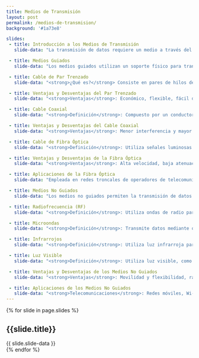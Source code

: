 ```yaml
---
title: Medios de Transmisión
layout: post
permalink: /medios-de-transmision/
background: '#1a73e8'

slides:
 - title: Introducción a los Medios de Transmisión
   slide-data: "La transmisión de datos requiere un medio a través del cual las señales viajen desde el transmisor al receptor. Los medios de transmisión pueden clasificarse en guiados (físicos) y no guiados (inalámbricos), cada uno con características específicas que los hacen adecuados para diferentes aplicaciones. En redes modernas, la elección del medio afecta la velocidad, distancia y confiabilidad de la conexión."

 - title: Medios Guiados
   slide-data: "Los medios guiados utilizan un soporte físico para transmitir señales y se dividen en tres tipos principales: cable de par trenzado, cable coaxial y fibra óptica. Son esenciales en redes de alta velocidad y baja interferencia, ofreciendo mayor seguridad y control en la transmisión de datos."

 - title: Cable de Par Trenzado
   slide-data: "<strong>¿Qué es?</strong> Consiste en pares de hilos de cobre trenzados para minimizar interferencias por diafonía. <strong>Tipos</strong>: UTP (sin apantallamiento) y STP (con apantallamiento para mayor protección). <strong>Aplicaciones</strong>: Muy utilizado en redes de área local (LAN), telefonía y conexiones Ethernet. <strong>Rango de Velocidades</strong>: Hasta 10 Gbps en distancias cortas para cables de alta categoría (Cat 6 o superiores)."

 - title: Ventajas y Desventajas del Par Trenzado
   slide-data: "<strong>Ventajas</strong>: Económico, flexible, fácil de instalar y ampliamente disponible. <strong>Desventajas</strong>: Susceptible a interferencias externas, especialmente en variantes sin apantallamiento (UTP), y limitado en distancia sin repetidores (100 metros en Ethernet estándar)."

 - title: Cable Coaxial
   slide-data: "<strong>Definición</strong>: Compuesto por un conductor central rodeado por un aislante, una malla metálica y una cubierta exterior. <strong>Rendimiento</strong>: Mayor capacidad de transmisión que el par trenzado en ciertas frecuencias y distancias. <strong>Aplicaciones</strong>: Redes de televisión por cable, Ethernet en antiguas redes LAN y algunas aplicaciones de banda ancha."

 - title: Ventajas y Desventajas del Cable Coaxial
   slide-data: "<strong>Ventajas</strong>: Menor interferencia y mayor estabilidad en distancias cortas a medias; adecuado para ambientes con alto ruido electromagnético. <strong>Desventajas</strong>: Coste mayor y dificultad de instalación en comparación con el par trenzado, y un ancho de banda inferior a la fibra óptica."

 - title: Cable de Fibra Óptica
   slide-data: "<strong>Definición</strong>: Utiliza señales luminosas para transmitir datos a través de un núcleo de vidrio o plástico, evitando pérdida de señal a lo largo de largas distancias. <strong>Modos de Propagación</strong>: Multimodo (para distancias cortas y redes internas) y monomodo (para enlaces de larga distancia y alta velocidad). <strong>Rango de Velocidades</strong>: Hasta 100 Gbps y superiores en enlaces de fibra óptica."

 - title: Ventajas y Desventajas de la Fibra Óptica
   slide-data: "<strong>Ventajas</strong>: Alta velocidad, baja atenuación y una mayor capacidad de transmisión que cualquier otro medio físico. Ideal para largas distancias sin pérdida de señal. <strong>Desventajas</strong>: Costo elevado de instalación y mantenimiento, y fragilidad del cable, que requiere manejo especializado."

 - title: Aplicaciones de la Fibra Óptica
   slide-data: "Empleada en redes troncales de operadores de telecomunicaciones, enlaces intercontinentales, conexiones de larga distancia y redes avanzadas como redes troncales de centros de datos. También es común en redes de acceso como FTTH (Fiber to the Home) y redes metropolitanas."

 - title: Medios No Guiados
   slide-data: "Los medios no guiados permiten la transmisión de datos sin un soporte físico. Utilizan el espectro electromagnético, permitiendo movilidad y alcance global. Son fundamentales en comunicaciones inalámbricas, como Wi-Fi, redes móviles y conexiones de satélite."

 - title: Radiofrecuencia (RF)
   slide-data: "<strong>Definición</strong>: Utiliza ondas de radio para transmitir datos en frecuencias que van desde los kHz hasta GHz. <strong>Rango</strong>: Muy amplio, utilizado en diversas aplicaciones de comunicación inalámbrica, desde ondas largas para radio AM hasta frecuencias de GHz para Wi-Fi. <strong>Aplicaciones</strong>: Telefonía móvil, comunicación por radio y redes Wi-Fi."

 - title: Microondas
   slide-data: "<strong>Definición</strong>: Transmite datos mediante ondas de microondas en frecuencias de 1 GHz a 300 GHz. <strong>Características</strong>: Requiere línea de vista y se usa en enlaces de alta capacidad y larga distancia. <strong>Aplicaciones</strong>: Telecomunicaciones de larga distancia, redes de televisión y conexiones satelitales."

 - title: Infrarrojos
   slide-data: "<strong>Definición</strong>: Utiliza luz infrarroja para transmitir datos a corta distancia. <strong>Limitaciones</strong>: Requiere línea de vista entre transmisor y receptor. <strong>Aplicaciones</strong>: Mandos a distancia, comunicación entre dispositivos cercanos y algunas redes de área personal (PAN)."

 - title: Luz Visible
   slide-data: "<strong>Definición</strong>: Utiliza luz visible, como láseres, para transmitir datos. Ofrece alta seguridad en entornos cerrados. <strong>Aplicaciones</strong>: Comunicaciones a corta distancia en espacios cerrados, sistemas de transmisión segura en bancos y laboratorios."

 - title: Ventajas y Desventajas de los Medios No Guiados
   slide-data: "<strong>Ventajas</strong>: Movilidad y flexibilidad, rápida instalación en zonas difíciles de cablear y acceso a grandes áreas. <strong>Desventajas</strong>: Susceptible a interferencias ambientales, menor seguridad y mayor posibilidad de interferencia en frecuencias compartidas."

 - title: Aplicaciones de los Medios No Guiados
   slide-data: "<strong>Telecomunicaciones</strong>: Redes móviles, Wi-Fi y servicios de transmisión satelital. <strong>Sistemas de Monitoreo</strong>: Cámaras de seguridad y redes de sensores IoT en edificios inteligentes. <strong>Comunicaciones Satelitales</strong>: Acceso a internet en áreas rurales, transmisión de televisión y datos a nivel global."
---
```


{% for slide in page.slides %}                 
<section data-background="{% if slide.image %}{{slide.image}}{% elsif slide.background %}{{slide.background}}{% else %}{{page.background}}{% endif %}">
        <h1>{{slide.title}}</h1>{{ slide.slide-data }}

</section>               
{% endfor %}
